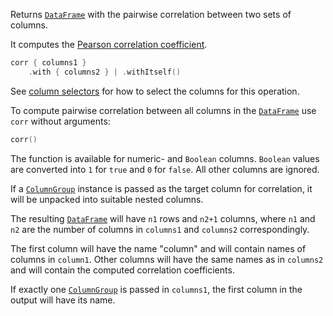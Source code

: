 [//]: # (title: corr)

Returns [`DataFrame`](DataFrame.md) with the pairwise correlation between two sets of columns.

It computes the [Pearson correlation coefficient](https://en.wikipedia.org/wiki/Pearson_correlation_coefficient).

```kotlin
corr { columns1 }
    .with { columns2 } | .withItself()
```

See [column selectors](ColumnSelectors.md) for how to select the columns for this operation.

To compute pairwise correlation between all columns in the [`DataFrame`](DataFrame.md) use `corr` without arguments:

```kotlin
corr()
```

The function is available for numeric- and `Boolean` columns.
`Boolean` values are converted into `1` for `true` and `0` for `false`.
All other columns are ignored.

If a [`ColumnGroup`](DataColumn.md#columngroup) instance is passed as the target column for correlation,
it will be unpacked into suitable nested columns.

The resulting [`DataFrame`](DataFrame.md) will have `n1` rows and `n2+1` columns,
where `n1` and `n2` are the number of columns in `columns1` and `columns2` correspondingly.

The first column will have the name "column" and will contain names of columns in `column1`.
Other columns will have the same names as in `columns2` and will contain the computed correlation coefficients.

If exactly one [`ColumnGroup`](DataColumn.md#columngroup) is passed in `columns1`,
the first column in the output will have its name. 
